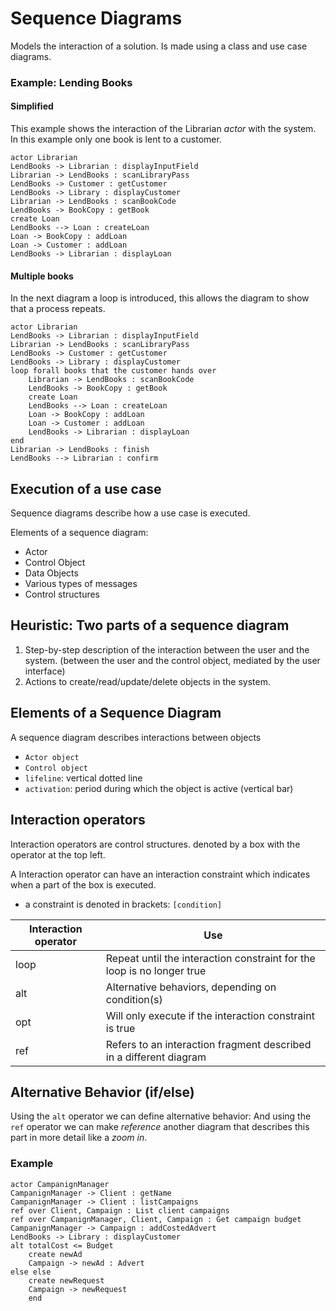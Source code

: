 # Sequence Diagrams

Models the interaction of a solution.
Is made using a class and use case diagrams.

### Example: Lending Books

#### Simplified
This example shows the interaction of the Librarian *actor* with the system.
In this example only one book is lent to a customer.
```plantuml
actor Librarian
LendBooks -> Librarian : displayInputField
Librarian -> LendBooks : scanLibraryPass
LendBooks -> Customer : getCustomer
LendBooks -> Library : displayCustomer
Librarian -> LendBooks : scanBookCode
LendBooks -> BookCopy : getBook
create Loan
LendBooks --> Loan : createLoan
Loan -> BookCopy : addLoan
Loan -> Customer : addLoan
LendBooks -> Librarian : displayLoan
```

#### Multiple books
In the next diagram a loop is introduced, this allows
the diagram to show that a process repeats.

```plantuml
actor Librarian
LendBooks -> Librarian : displayInputField
Librarian -> LendBooks : scanLibraryPass
LendBooks -> Customer : getCustomer
LendBooks -> Library : displayCustomer
loop forall books that the customer hands over
    Librarian -> LendBooks : scanBookCode
    LendBooks -> BookCopy : getBook
    create Loan
    LendBooks --> Loan : createLoan
    Loan -> BookCopy : addLoan
    Loan -> Customer : addLoan
    LendBooks -> Librarian : displayLoan
end
Librarian -> LendBooks : finish
LendBooks --> Librarian : confirm
```

## Execution of a use case
Sequence diagrams describe how a use case is executed.

Elements of a sequence diagram:
+ Actor
+ Control Object
+ Data Objects
+ Various types of messages
+ Control structures

## Heuristic: Two parts of a sequence diagram
1. Step-by-step description of the interaction between the user and the system. (between the user and the control object, mediated by the user interface)
2. Actions to create/read/update/delete objects in the system.

## Elements of a Sequence Diagram
A sequence diagram describes interactions between objects
+ `Actor object`
+ `Control object`
+ `lifeline`: vertical dotted line
+ `activation`: period during which the object is active (vertical bar)

## Interaction operators
Interaction operators are control structures.
denoted by a box with the operator at the top left.

A Interaction operator can have an interaction constraint which indicates when
a part of the box is executed.
+ a constraint is denoted in brackets: `[condition]`

| Interaction operator | Use |
| -------------------- | --- |
| loop | Repeat until the interaction constraint for the loop is no longer true |
| alt | Alternative behaviors, depending on condition(s) |
| opt | Will only execute if the interaction constraint is true |
| ref | Refers to an interaction fragment described in a different diagram |

## Alternative Behavior (if/else)
Using the `alt` operator we can define alternative behavior:
And using the `ref` operator we can make *reference* another diagram that
describes this part in more detail like a *zoom in*.

### Example

```plantuml
actor CampanignManager
CampanignManager -> Client : getName
CampanignManager -> Client : listCampaigns
ref over Client, Campaign : List client campaigns
ref over CampanignManager, Client, Campaign : Get campaign budget
CampanignManager -> Campaign : addCostedAdvert
LendBooks -> Library : displayCustomer
alt totalCost <= Budget
    create newAd
    Campaign -> newAd : Advert
else else
    create newRequest
    Campaign -> newRequest
    end
```